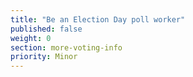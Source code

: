 ```yaml
---
title: "Be an Election Day poll worker"
published: false
weight: 0
section: more-voting-info
priority: Minor
---
```


